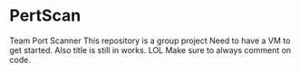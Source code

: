 # PertScan
Team Port Scanner
This repository is a group project
Need to have a VM to get started. 
Also title is still in works. LOL
Make sure to always comment on code.

